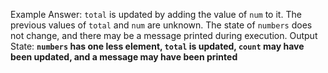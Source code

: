 Example Answer:
`total` is updated by adding the value of `num` to it. The previous values of `total` and `num` are unknown. The state of `numbers` does not change, and there may be a message printed during execution.
Output State: **`numbers` has one less element, `total` is updated, `count` may have been updated, and a message may have been printed**